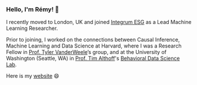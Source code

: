 ### Hello, I'm Rémy! 👋

I recently moved to London, UK and joined <a href="https://www.integrumesg.com/" target="_blank"> Integrum ESG</a> as a Lead Machine Learning Researcher.

Prior to joining, I worked on the connections between Causal Inference, Machine Learning and Data Science at Harvard, where I was a Research Fellow in <a href="https://www.hsph.harvard.edu/tyler-vanderweele/" target="_blank"> Prof. Tyler VanderWeele</a>’s group, and at the University of Washington (Seattle, WA) in <a href="http://timalthoff.de/" target="_blank"> Prof. Tim Althoff</a>'s <a href="https://behavioral-data.github.io/" target="_blank"> Behavioral Data Science Lab</a>.

Here is my <a href="https://remydeshayes.github.io/" target="_blank"> website</a> 😄

<!--
**remydeshayes/remydeshayes** is a ✨ _special_ ✨ repository because its `README.md` (this file) appears on your GitHub profile.

Here are some ideas to get you started:

- 🔭 I’m currently working on ...
- 🌱 I’m currently learning ...
- 👯 I’m looking to collaborate on ...
- 🤔 I’m looking for help with ...
- 💬 Ask me about ...
- 📫 How to reach me: ...
- 😄 Pronouns: ...
- ⚡ Fun fact: ...
-->
